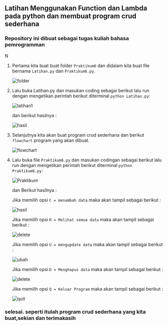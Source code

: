 ## Latihan Menggunakan Function dan Lambda pada python dan membuat program crud sederhana
### Repository ini dibuat sebagai tugas kuliah bahasa pemrogramman

N
1. Pertama kita buat buat folder `Praktikum6` dan didalam kita buat file bernama `Latihan.py` dan `Praktikum6.py`.

      ![folder](img/folder.png)
2. Lalu buka Latihan.py dan masukan coding sebagai berikut lalu run dengan mengetikan perintah berikut diterminal `python Latihan.py`:

      ![latihan1](img/latihan.png)

      dan berikut hasilnya :

      ![hasil](img/Hasil1.png)

3. Selanjutnya kita akan buat program crud sederhana dan berikut `flowchart` program yang akan dibuat.

      ![flowchart](img/flowchart.png)

4. Lalu buka file `Praktikum6.py` dan masukan codingan sebagai berikut lalu run dengan mengetikan perintah berikut diterminal `python Praktikum6.py`:

      ![Praktikum](img/Praktikum6.png)

      dan Berikut hasilnya :

      Jika memilih opsi `C = menambah data` maka akan tampil sebagai berikut :

      ![hasil](img/Tambahdata.png)

      Jika memilih opsi `R = Melihat semua data` maka akan tampil sebagai berikut :

      ![delete](img/Lihatdata.png)

      Jika memilih opsi `U = mengupdate data` maka akan tampil sebagai berikut :

      ![ubah](img/Updatedata.png)


      Jika memilih opsi `D = Menghapus data` maka akan tampil sebagai berikut :

      ![delete](img/Hapusdata.png)

      Jika memilih opsi `Q = Keluar Program` maka akan tampil sebagai berikut :

      ![quit](img/Quit.png)

### selesai. seperti itulah program crud sederhana yang kita buat,sekian dan terimakasih

